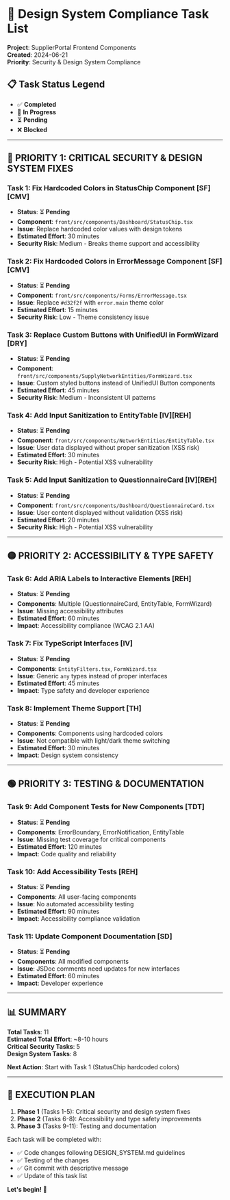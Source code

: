 # 🔧 Design System Compliance Task List

**Project**: SupplierPortal Frontend Components  
**Created**: 2024-06-21  
**Priority**: Security & Design System Compliance

## 📋 Task Status Legend

- ✅ **Completed**
- 🔄 **In Progress**
- ⏳ **Pending**
- ❌ **Blocked**

---

## 🔴 **PRIORITY 1: CRITICAL SECURITY & DESIGN SYSTEM FIXES**

### Task 1: Fix Hardcoded Colors in StatusChip Component [SF][CMV]

- **Status**: ⏳ **Pending**
- **Component**: `front/src/components/Dashboard/StatusChip.tsx`
- **Issue**: Replace hardcoded color values with design tokens
- **Estimated Effort**: 30 minutes
- **Security Risk**: Medium - Breaks theme support and accessibility

### Task 2: Fix Hardcoded Colors in ErrorMessage Component [SF][CMV]

- **Status**: ⏳ **Pending**
- **Component**: `front/src/components/Forms/ErrorMessage.tsx`
- **Issue**: Replace `#d32f2f` with `error.main` theme color
- **Estimated Effort**: 15 minutes
- **Security Risk**: Low - Theme consistency issue

### Task 3: Replace Custom Buttons with UnifiedUI in FormWizard [DRY]

- **Status**: ⏳ **Pending**
- **Component**: `front/src/components/SupplyNetworkEntities/FormWizard.tsx`
- **Issue**: Custom styled buttons instead of UnifiedUI Button components
- **Estimated Effort**: 45 minutes
- **Security Risk**: Medium - Inconsistent UI patterns

### Task 4: Add Input Sanitization to EntityTable [IV][REH]

- **Status**: ⏳ **Pending**
- **Component**: `front/src/components/NetworkEntities/EntityTable.tsx`
- **Issue**: User data displayed without proper sanitization (XSS risk)
- **Estimated Effort**: 30 minutes
- **Security Risk**: High - Potential XSS vulnerability

### Task 5: Add Input Sanitization to QuestionnaireCard [IV][REH]

- **Status**: ⏳ **Pending**
- **Component**: `front/src/components/Dashboard/QuestionnaireCard.tsx`
- **Issue**: User content displayed without validation (XSS risk)
- **Estimated Effort**: 20 minutes
- **Security Risk**: High - Potential XSS vulnerability

---

## 🟡 **PRIORITY 2: ACCESSIBILITY & TYPE SAFETY**

### Task 6: Add ARIA Labels to Interactive Elements [REH]

- **Status**: ⏳ **Pending**
- **Components**: Multiple (QuestionnaireCard, EntityTable, FormWizard)
- **Issue**: Missing accessibility attributes
- **Estimated Effort**: 60 minutes
- **Impact**: Accessibility compliance (WCAG 2.1 AA)

### Task 7: Fix TypeScript Interfaces [IV]

- **Status**: ⏳ **Pending**
- **Components**: `EntityFilters.tsx`, `FormWizard.tsx`
- **Issue**: Generic `any` types instead of proper interfaces
- **Estimated Effort**: 45 minutes
- **Impact**: Type safety and developer experience

### Task 8: Implement Theme Support [TH]

- **Status**: ⏳ **Pending**
- **Components**: Components using hardcoded colors
- **Issue**: Not compatible with light/dark theme switching
- **Estimated Effort**: 30 minutes
- **Impact**: Design system consistency

---

## 🟢 **PRIORITY 3: TESTING & DOCUMENTATION**

### Task 9: Add Component Tests for New Components [TDT]

- **Status**: ⏳ **Pending**
- **Components**: ErrorBoundary, ErrorNotification, EntityTable
- **Issue**: Missing test coverage for critical components
- **Estimated Effort**: 120 minutes
- **Impact**: Code quality and reliability

### Task 10: Add Accessibility Tests [REH]

- **Status**: ⏳ **Pending**
- **Components**: All user-facing components
- **Issue**: No automated accessibility testing
- **Estimated Effort**: 90 minutes
- **Impact**: Accessibility compliance validation

### Task 11: Update Component Documentation [SD]

- **Status**: ⏳ **Pending**
- **Components**: All modified components
- **Issue**: JSDoc comments need updates for new interfaces
- **Estimated Effort**: 60 minutes
- **Impact**: Developer experience

---

## 📊 **SUMMARY**

**Total Tasks**: 11  
**Estimated Total Effort**: ~8-10 hours  
**Critical Security Tasks**: 5  
**Design System Tasks**: 8

**Next Action**: Start with Task 1 (StatusChip hardcoded colors)

---

## 🔄 **EXECUTION PLAN**

1. **Phase 1** (Tasks 1-5): Critical security and design system fixes
2. **Phase 2** (Tasks 6-8): Accessibility and type safety improvements
3. **Phase 3** (Tasks 9-11): Testing and documentation

Each task will be completed with:

- ✅ Code changes following DESIGN_SYSTEM.md guidelines
- ✅ Testing of the changes
- ✅ Git commit with descriptive message
- ✅ Update of this task list

**Let's begin! 🚀**
